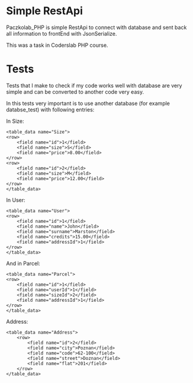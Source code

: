 # Simple RestApi #

Paczkolab_PHP is simple RestApi to connect with database and sent back all information to frontEnd with
JsonSerialize.

This was a task in Coderslab PHP course.
# Tests #

Tests that I make to check if my code works well with database are very simple and can be
converted to another code very easy.

In this tests very important is to use another database (for example databse_test) with following entries:

In Size:

	<table_data name="Size">
	<row>
		<field name="id">1</field>
		<field name="size">S</field>
		<field name="price">8.00</field>
	</row>
	<row>
		<field name="id">2</field>
		<field name="size">M</field>
		<field name="price">12.00</field>
	</row>
	</table_data>

In User:

	<table_data name="User">
	<row>
		<field name="id">1</field>
		<field name="name">John</field>
		<field name="surname">Marston</field>
		<field name="credits">15.00</field>
		<field name="addressId">1</field>
	</row>
	</table_data>


And in Parcel:

	<table_data name="Parcel">
	<row>
		<field name="id">1</field>
		<field name="userId">1</field>
		<field name="sizeId">2</field>
		<field name="addressId">1</field>
	</row>
	</table_data>

Address:

	<table_data name="Address">
		<row>
			<field name="id">2</field>
			<field name="city">Poznan</field>
			<field name="code">62-100</field>
			<field name="street">Doznan</field>
			<field name="flat">201</field>
		</row>
	</table_data>



